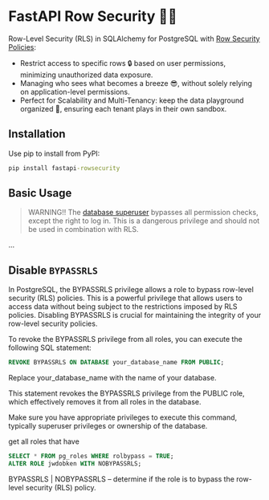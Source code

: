 <!-- These are examples of badges you might want to add to your README:
     please update the URLs accordingly

[![Built Status](https://api.cirrus-ci.com/github/jwdobken/fastapi-rowsecurity.svg?branch=main)](https://cirrus-ci.com/github/<USER>/fastapi-rowsecurity)
[![ReadTheDocs](https://readthedocs.org/projects/fastapi-rowsecurity/badge/?version=latest)](https://fastapi-rowsecurity.readthedocs.io/en/stable/)
[![Coveralls](https://img.shields.io/coveralls/github/<USER>/fastapi-rowsecurity/main.svg)](https://coveralls.io/r/<USER>/fastapi-rowsecurity)
[![PyPI-Server](https://img.shields.io/pypi/v/fastapi-rowsecurity.svg)](https://pypi.org/project/fastapi-rowsecurity/)
[![Conda-Forge](https://img.shields.io/conda/vn/conda-forge/fastapi-rowsecurity.svg)](https://anaconda.org/conda-forge/fastapi-rowsecurity)
[![Monthly Downloads](https://pepy.tech/badge/fastapi-rowsecurity/month)](https://pepy.tech/project/fastapi-rowsecurity)
[![Twitter](https://img.shields.io/twitter/url/http/shields.io.svg?style=social&label=Twitter)](https://twitter.com/fastapi-rowsecurity)
-->

# FastAPI Row Security 🚣‍♂️

Row-Level Security (RLS) in SQLAlchemy for PostgreSQL with [Row Security Policies](https://www.postgresql.org/docs/current/ddl-rowsecurity.html):

- Restrict access to specific rows 🔒 based on user permissions, minimizing unauthorized data exposure.
- Managing who sees what becomes a breeze 😎, without solely relying on application-level permissions.
- Perfect for Scalability and Multi-Tenancy: keep the data playground organized 🏢, ensuring each tenant plays in their own sandbox.

## Installation

Use pip to install from PyPI:

```cmd
pip install fastapi-rowsecurity
```

## Basic Usage

> WARNING!! The [database superuser](https://www.postgresql.org/docs/current/role-attributes.html) bypasses all permission checks, except the right to log in. This is a dangerous privilege and should not be used in combination with RLS.

...

## Disable `BYPASSRLS`

In PostgreSQL, the BYPASSRLS privilege allows a role to bypass row-level security (RLS) policies. This is a powerful privilege that allows users to access data without being subject to the restrictions imposed by RLS policies. Disabling BYPASSRLS is crucial for maintaining the integrity of your row-level security policies.

To revoke the BYPASSRLS privilege from all roles, you can execute the following SQL statement:

```sql
REVOKE BYPASSRLS ON DATABASE your_database_name FROM PUBLIC;
```

Replace your_database_name with the name of your database.

This statement revokes the BYPASSRLS privilege from the PUBLIC role, which effectively removes it from all roles in the database.

Make sure you have appropriate privileges to execute this command, typically superuser privileges or ownership of the database.

get all roles that have

```sql
SELECT * FROM pg_roles WHERE rolbypass = TRUE;
ALTER ROLE jwdobken WITH NOBYPASSRLS;
```

BYPASSRLS | NOBYPASSRLS – determine if the role is to bypass the row-level security (RLS) policy.
